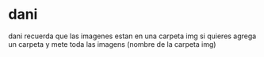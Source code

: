# dani
dani recuerda que las imagenes estan en una carpeta img si quieres agrega un carpeta y mete toda las imagens  (nombre de la carpeta img)
